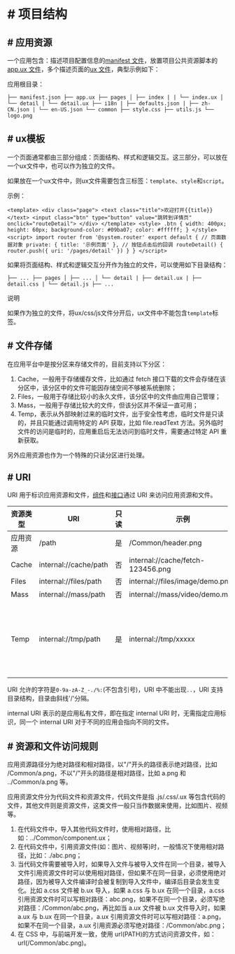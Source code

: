 <!-- 源地址: https://iot.mi.com/vela/quickapp/zh/guide/framework/project-structure.html -->

# # 项目结构

## # 应用资源

一个应用包含：描述项目配置信息的[manifest 文件](</vela/quickapp/zh/guide/framework/manifest.html>)，放置项目公共资源脚本的[app.ux 文件](</vela/quickapp/zh/guide/framework/ux.html>)，多个描述页面的[ux 文件](</vela/quickapp/zh/guide/framework/ux.html>)，典型示例如下：

应用根目录：

``` ├── manifest.json ├── app.ux ├── pages │ ├── index | | └── index.ux │ └── detail | └── detail.ux ├── i18n | ├── defaults.json | ├── zh-CN.json | └── en-US.json └── common ├── style.css ├── utils.js └── logo.png ```

## # ux模板

一个页面通常都由三部分组成：页面结构、样式和逻辑交互。这三部分，可以放在一个ux文件中，也可以作为独立的文件。

如果放在一个ux文件中，则ux文件需要包含三标签：`template`、`style`和`script`。

示例：

``` <template> <div class="page"> <text class="title">欢迎打开{{title}}</text> <input class="btn" type="button" value="跳转到详情页" onclick="routeDetail"> </div> </template> <style> .btn { width: 400px; height: 60px; background-color: #09ba07; color: #ffffff; } </style> <script> import router from '@system.router' export default { // 页面数据对象 private: { title: '示例页面' }, // 按钮点击后的回调 routeDetail() { router.push({ uri: '/pages/detail' }) } } </script> ```

如果将页面结构、样式和逻辑交互分开作为独立的文件，可以使用如下目录结构：

``` ├── ... ├── pages │ ├── ... │ └── detail | ├── detail.ux | ├── detail.css | └── detail.js ├── ... ```

说明

如果作为独立的文件，将ux/css/js文件分开后，ux文件中不能包含`template`标签。

## # 文件存储

在应用平台中是按分区来存储文件的，目前支持以下分区：

  1. Cache，一般用于存储缓存文件，比如通过 fetch 接口下载的文件会存储在该分区中，该分区中的文件可能因存储空间不够被系统删除；
  2. Files，一般用于存储比较小的永久文件，该分区中的文件由应用自己管理；
  3. Mass，一般用于存储比较大的文件，但该分区并不保证一直可用；
  4. Temp，表示从外部映射过来的临时文件，出于安全性考虑，临时文件是只读的，并且只能通过调用特定的 API 获取，比如 file.readText 方法。另外临时文件的访问是临时的，应用重启后无法访问到临时文件，需要通过特定 API 重新获取。

另外应用资源也作为一个特殊的只读分区进行处理。

## # URI

URI 用于标识应用资源和文件，[组件](</vela/quickapp/zh/components/>)和[接口](</vela/quickapp/zh/features/>)通过 URI 来访问应用资源和文件。

资源类型 | URI | 只读 | 示例 | 说明  
---|---|---|---|---  
应用资源 | /path | 是 | /Common/header.png | -  
Cache | internal://cache/path | 否 | internal://cache/fetch-123456.png | -  
Files | internal://files/path | 否 | internal://files/image/demo.png | -  
Mass | internal://mass/path | 否 | internal://mass/video/demo.mp4 | -  
Temp | internal://tmp/path | 是 | internal://tmp/xxxxx | 由系统动态生成  
  
URI 允许的字符是`0-9a-zA-Z_-./%:`(不包含引号)，URI 中不能出现`..`，URI 支持目录结构，目录由斜线'/'分隔。

internal URI 表示的是应用私有文件，即在指定 internal URI 时，无需指定应用标识，同一个 internal URI 对于不同的应用会指向不同的文件。

## # 资源和文件访问规则

应用资源路径分为绝对路径和相对路径，以"/"开头的路径表示绝对路径，比如 /Common/a.png，不以"/"开头的路径是相对路径，比如 a.png 和 ../Common/a.png 等。

应用资源文件分为代码文件和资源文件，代码文件是指 .js/.css/.ux 等包含代码的文件，其他文件则是资源文件，这类文件一般只当作数据来使用，比如图片、视频等。

  1. 在代码文件中，导入其他代码文件时，使用相对路径，比如：../Common/component.ux；
  2. 在代码文件中，引用资源文件(如：图片、视频等)时，一般情况下使用相对路径，比如：./abc.png；
  3. 当代码文件需要被导入时，如果导入文件与被导入文件在同一个目录，被导入文件引用资源文件时可以使用相对路径，但如果不在同一目录，必须使用绝对路径，因为被导入文件编译时会被复制到导入文件中，编译后目录会发生变化。比如 a.css 文件被 b.ux 导入，如果 a.css 与 b.ux 在同一个目录，a.css 引用资源文件时可以写相对路径：abc.png，如果不在同一个目录，必须写绝对路径：/Common/abc.png，再比如当 a.ux 文件被 b.ux 文件导入时，如果 a.ux 与 b.ux 在同一个目录，a.ux 引用资源文件时可以写相对路径：a.png，如果不在同一个目录，a.ux 引用资源必须写绝对路径：/Common/abc.png；
  4. 在 CSS 中，与前端开发一致，使用 url(PATH)的方式访问资源文件，如：url(/Common/abc.png)。

